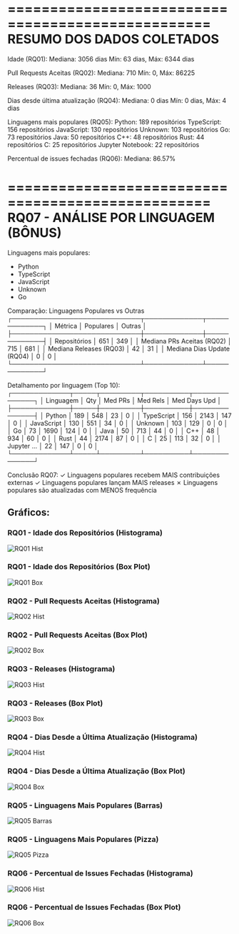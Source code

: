 
==================================================
RESUMO DOS DADOS COLETADOS
==================================================

Idade (RQ01):
  Mediana: 3056 dias
  Mín: 63 dias, Máx: 6344 dias

Pull Requests Aceitas (RQ02):
  Mediana: 710
  Mín: 0, Máx: 86225

Releases (RQ03):
  Mediana: 36
  Mín: 0, Máx: 1000

Dias desde última atualização (RQ04):
  Mediana: 0 dias
  Mín: 0 dias, Máx: 4 dias

Linguagens mais populares (RQ05):
  Python: 189 repositórios
  TypeScript: 156 repositórios
  JavaScript: 130 repositórios
  Unknown: 103 repositórios
  Go: 73 repositórios
  Java: 50 repositórios
  C++: 48 repositórios
  Rust: 44 repositórios
  C: 25 repositórios
  Jupyter Notebook: 22 repositórios

Percentual de issues fechadas (RQ06):
  Mediana: 86.57%

==================================================
RQ07 - ANÁLISE POR LINGUAGEM (BÔNUS)
==================================================

Linguagens mais populares:
  - Python
  - TypeScript
  - JavaScript
  - Unknown
  - Go

Comparação: Linguagens Populares vs Outras
┌─────────────────────────────┬─────────────┬─────────────┐
│ Métrica                     │ Populares   │ Outras      │
├─────────────────────────────┼─────────────┼─────────────┤
│ Repositórios                │         651 │         349 │
│ Mediana PRs Aceitas (RQ02)  │         715 │         681 │
│ Mediana Releases (RQ03)     │          42 │          31 │
│ Mediana Dias Update (RQ04)  │           0 │           0 │
└─────────────────────────────┴─────────────┴─────────────┘

Detalhamento por linguagem (Top 10):
┌─────────────┬─────┬─────────┬──────────┬──────────────┐
│ Linguagem   │ Qty │ Med PRs │ Med Rels │ Med Days Upd │
├─────────────┼─────┼─────────┼──────────┼──────────────┤
│ Python      │ 189 │     548 │       23 │            0 │
│ TypeScript  │ 156 │    2143 │      147 │            0 │
│ JavaScript  │ 130 │     551 │       34 │            0 │
│ Unknown     │ 103 │     129 │        0 │            0 │
│ Go          │  73 │    1690 │      124 │            0 │
│ Java        │  50 │     713 │       44 │            0 │
│ C++         │  48 │     934 │       60 │            0 │
│ Rust        │  44 │    2174 │       87 │            0 │
│ C           │  25 │     113 │       32 │            0 │
│ Jupyter ... │  22 │     147 │        0 │            0 │
└─────────────┴─────┴─────────┴──────────┴──────────────┘

Conclusão RQ07:
✓ Linguagens populares recebem MAIS contribuições externas
✓ Linguagens populares lançam MAIS releases
✗ Linguagens populares são atualizadas com MENOS frequência

## Gráficos:
### RQ01 - Idade dos Repositórios (Histograma)
![RQ01 Hist](./graficos/rq01_idade_hist.png)
### RQ01 - Idade dos Repositórios (Box Plot)
![RQ01 Box](./relatorios/graficos\rq01_idade_box.png)
### RQ02 - Pull Requests Aceitas (Histograma)
![RQ02 Hist](./relatorios/graficos\rq02_prs_hist.png)
### RQ02 - Pull Requests Aceitas (Box Plot)
![RQ02 Box](./relatorios/graficos\rq02_prs_box.png)
### RQ03 - Releases (Histograma)
![RQ03 Hist](./relatorios/graficos\rq03_releases_hist.png)
### RQ03 - Releases (Box Plot)
![RQ03 Box](./relatorios/graficos\rq03_releases_box.png)
### RQ04 - Dias Desde a Última Atualização (Histograma)
![RQ04 Hist](./relatorios/graficos\rq04_dias_hist.png)
### RQ04 - Dias Desde a Última Atualização (Box Plot)
![RQ04 Box](./relatorios/graficos\rq04_dias_box.png)
### RQ05 - Linguagens Mais Populares (Barras)
![RQ05 Barras](./relatorios/graficos\rq05_linguagens_bar.png)
### RQ05 - Linguagens Mais Populares (Pizza)
![RQ05 Pizza](./relatorios/graficos\rq05_linguagens_pie.png)
### RQ06 - Percentual de Issues Fechadas (Histograma)
![RQ06 Hist](./relatorios/graficos\rq06_issues_hist.png)
### RQ06 - Percentual de Issues Fechadas (Box Plot)
![RQ06 Box](./relatorios/graficos\rq06_issues_box.png)
